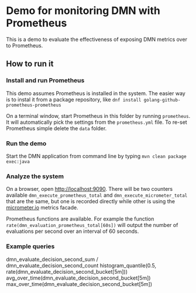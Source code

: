 # Demo for monitoring DMN with Prometheus

This is a demo to evaluate the effectiveness of exposing DMN metrics over to Prometheus. 

## How to run it

### Install and run Prometheus

This demo assumes Prometheus is installed in the system. The easier way is to instal it from a package repository, like `dnf install golang-github-prometheus-prometheus`

On a terminal window, start Prometheus in this folder by running `prometheus`. It will automatically pick the settings from the `prometheus.yml` file. To re-set Prometheus simple delete the `data` folder.

### Run the demo

Start the DMN application from command line by typing `mvn clean package exec:java` 

### Analyze the system

On a browser, open [http://localhost:9090](). There will be two counters available `dmn_execute_prometheus_total` and `dmn_execute_micrometer_total` that are the same, but one is recorded directly while other is using the [micrometer.io]() metrics facade.

Prometheus functions are available. For example the function `rate(dmn_evaluation_prometheus_total[60s])` will output the number of evaluations per second over an interval of 60 seconds.


### Example queries

dmn_evaluate_decision_second_sum / dmn_evaluate_decision_second_count
histogram_quantile(0.5, rate(dmn_evaluate_decision_second_bucket[5m]))
avg_over_time(dmn_evaluate_decision_second_bucket[5m])
max_over_time(dmn_evaluate_decision_second_bucket[5m])